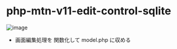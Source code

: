 # php-mtn-v11-edit-control-sqlite

![image](https://github.com/winofsql/php-mtn-v11-edit-control-sqlite/assets/1501327/8cb34bfe-4bcb-4d09-a4e0-7d5f350d9592)


- 画面編集処理を 関数化して model.php に収める

